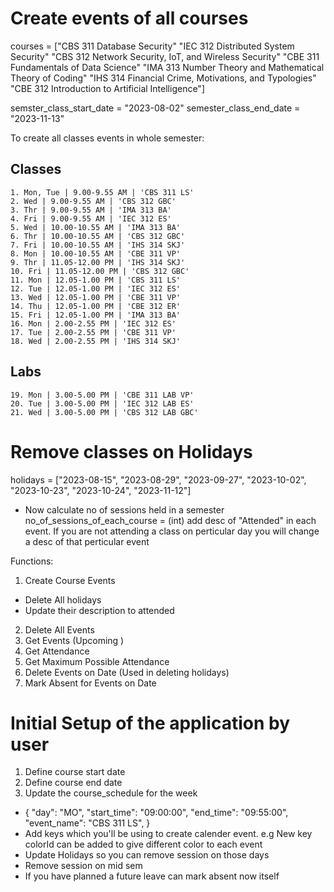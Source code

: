 # Create events of all courses

courses = ["CBS 311 Database Security" "IEC 312 Distributed System Security" "CBS 312 Network Security, IoT, and Wireless Security" "CBE 311 Fundamentals of Data Science" "IMA 313 Number Theory and Mathematical Theory of Coding" "IHS 314 Financial Crime, Motivations, and Typologies" "CBE 312 Introduction to Artificial Intelligence"]

semster_class_start_date = "2023-08-02"
semester_class_end_date = "2023-11-13"

To create all classes events in whole semester:

## Classes

    1. Mon, Tue | 9.00-9.55 AM | 'CBS 311 LS'
    2. Wed | 9.00-9.55 AM | 'CBS 312 GBC'
    3. Thr | 9.00-9.55 AM | 'IMA 313 BA'
    4. Fri | 9.00-9.55 AM | 'IEC 312 ES'
    5. Wed | 10.00-10.55 AM | 'IMA 313 BA'
    6. Thr | 10.00-10.55 AM | 'CBS 312 GBC'
    7. Fri | 10.00-10.55 AM | 'IHS 314 SKJ'
    8. Mon | 10.00-10.55 AM | 'CBE 311 VP'
    9. Thr | 11.05-12.00 PM | 'IHS 314 SKJ'
    10. Fri | 11.05-12.00 PM | 'CBS 312 GBC'
    11. Mon | 12.05-1.00 PM | 'CBS 311 LS'
    12. Tue | 12.05-1.00 PM | 'IEC 312 ES'
    13. Wed | 12.05-1.00 PM | 'CBE 311 VP'
    14. Thu | 12.05-1.00 PM | 'CBE 312 ER'
    15. Fri | 12.05-1.00 PM | 'IMA 313 BA'
    16. Mon | 2.00-2.55 PM | 'IEC 312 ES'
    17. Tue | 2.00-2.55 PM | 'CBE 311 VP'
    18. Wed | 2.00-2.55 PM | 'IHS 314 SKJ'

## Labs

    19. Mon | 3.00-5.00 PM | 'CBE 311 LAB VP'
    20. Tue | 3.00-5.00 PM | 'IEC 312 LAB ES'
    21. Wed | 3.00-5.00 PM | 'CBS 312 LAB GBC'

# Remove classes on Holidays

holidays = ["2023-08-15", "2023-08-29", "2023-09-27", "2023-10-02", "2023-10-23", "2023-10-24", "2023-11-12"]

- Now calculate no of sessions held in a semester
  no_of_sessions_of_each_course = (int)
  add desc of "Attended" in each event.
  If you are not attending a class on perticular day you will change a desc of that perticular event

Functions:

1. Create Course Events

- Delete All holidays
- Update their description to attended

2. Delete All Events
3. Get Events (Upcoming )
4. Get Attendance
5. Get Maximum Possible Attendance
6. Delete Events on Date (Used in deleting holidays)
7. Mark Absent for Events on Date

# Initial Setup of the application by user

1. Define course start date
2. Define course end date
3. Update the course_schedule for the week

- {
  "day": "MO",
  "start_time": "09:00:00",
  "end_time": "09:55:00",
  "event_name": "CBS 311 LS",
  }
- Add keys which you'll be using to create calender event. e.g New key colorId can be added to give different color to each event
- Update Holidays so you can remove session on those days
- Remove session on mid sem
- If you have planned a future leave can mark absent now itself
